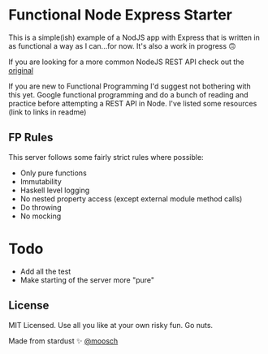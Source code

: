 # Functional Node Express Starter

This is a simple(ish) example of a NodJS app with Express that is written in as functional a way as I can...for now. It's also a work in progress 🙃

If you are looking for a more common NodeJS REST API check out the [original](https://github.com/moosch/node-express-starter)

If you are new to Functional Programming I'd suggest not bothering with this yet. Google functional programming and do a bunch of reading and practice before attempting a REST API in Node. I've listed some resources (link to links in readme)

## FP Rules

This server follows some fairly strict rules where possible:
* Only pure functions
* Immutability
* Haskell level logging
* No nested property access (except external module method calls)
* Do throwing
* No mocking

# Todo

* Add all the test
* Make starting of the server more "pure"

## License

MIT Licensed. Use all you like at your own risky fun.
Go nuts.

Made from stardust ✨ [@moosch](https://github.com/moosch)

